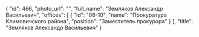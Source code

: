 {
    "id": 466,
    "photo_url": "",
    "full_name": "Земляков Александр Васильевич",
    "offices": [
        {
            "id": "06-10",
            "name": "Прокуратура Климовичского района",
            "position": "Заместитель прокурора"
        }
    ],
    "title": "Земляков Александр Васильевич"
}